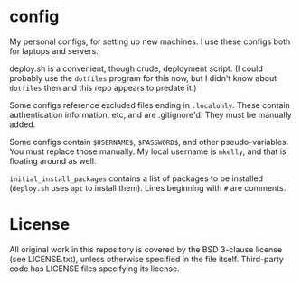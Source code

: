 # config

My personal configs, for setting up new machines. I use these configs both for
laptops and servers.

deploy.sh is a convenient, though crude, deployment script. (I could probably
use the `dotfiles` program for this now, but I didn't know about `dotfiles`
then and this repo appears to predate it.)

Some configs reference excluded files ending in `.localonly`. These contain
authentication information, etc, and are .gitignore'd. They must be manually
added.

Some configs contain `$USERNAME$`, `$PASSWORD$`, and other pseudo-variables. You
must replace those manually. My local username is `mkelly`, and that is
floating around as well.

`initial_install_packages` contains a list of packages to be installed
(`deploy.sh` uses `apt` to install them). Lines beginning with `#` are
comments.

# License

All original work in this repository is covered by the BSD 3-clause license
(see LICENSE.txt), unless otherwise specified in the file itself. Third-party
code has LICENSE files specifying its license.
